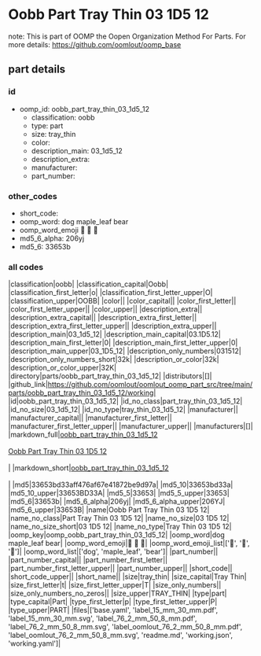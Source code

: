 # Oobb Part Tray Thin 03 1D5 12  

note: This is part of OOMP the Oopen Organization Method For Parts. For more details: https://github.com/oomlout/oomp_base

##  part details





### id
* oomp_id: oobb_part_tray_thin_03_1d5_12
  * classification: oobb
  * type: part
  * size: tray_thin
  * color: 
  * description_main: 03_1d5_12
  * description_extra: 
  * manufacturer: 
  * part_number: 

### other_codes
* short_code: 
* oomp_word: dog maple_leaf bear
* oomp_word_emoji :dog: :maple_leaf: :bear:
* md5_6_alpha: 206yj
* md5_6: 33653b

### all codes 
|classification|oobb|
|classification_capital|Oobb|
|classification_first_letter|o|
|classification_first_letter_upper|O|
|classification_upper|OOBB|
|color||
|color_capital||
|color_first_letter||
|color_first_letter_upper||
|color_upper||
|description_extra||
|description_extra_capital||
|description_extra_first_letter||
|description_extra_first_letter_upper||
|description_extra_upper||
|description_main|03_1d5_12|
|description_main_capital|03.1D5.12|
|description_main_first_letter|0|
|description_main_first_letter_upper|0|
|description_main_upper|03_1D5_12|
|description_only_numbers|031512|
|description_only_numbers_short|32k|
|description_or_color|32k|
|description_or_color_upper|32K|
|directory|parts/oobb_part_tray_thin_03_1d5_12|
|distributors|[]|
|github_link|https://github.com/oomlout/oomlout_oomp_part_src/tree/main/parts/oobb_part_tray_thin_03_1d5_12/working|
|id|oobb_part_tray_thin_03_1d5_12|
|id_no_class|part_tray_thin_03_1d5_12|
|id_no_size|03_1d5_12|
|id_no_type|tray_thin_03_1d5_12|
|manufacturer||
|manufacturer_capital||
|manufacturer_first_letter||
|manufacturer_first_letter_upper||
|manufacturer_upper||
|manufacturers|[]|
|markdown_full|[oobb_part_tray_thin_03_1d5_12](https://github.com/oomlout/oomlout_oomp_part_src/tree/main/parts/oobb_part_tray_thin_03_1d5_12/working)<br>[](https://github.com/oomlout/oomlout_oomp_part_src/tree/main/parts/oobb_part_tray_thin_03_1d5_12/working)<br>[Oobb Part Tray Thin 03 1D5 12](https://github.com/oomlout/oomlout_oomp_part_src/tree/main/parts/oobb_part_tray_thin_03_1d5_12/working)<br><br>|
|markdown_short|[oobb_part_tray_thin_03_1d5_12](https://github.com/oomlout/oomlout_oomp_part_src/tree/main/parts/oobb_part_tray_thin_03_1d5_12/working)<br><br>|
|md5|33653bd33aff476af67e41872be9d97a|
|md5_10|33653bd33a|
|md5_10_upper|33653BD33A|
|md5_5|33653|
|md5_5_upper|33653|
|md5_6|33653b|
|md5_6_alpha|206yj|
|md5_6_alpha_upper|206YJ|
|md5_6_upper|33653B|
|name|Oobb Part Tray Thin 03 1D5 12|
|name_no_class|Part Tray Thin 03 1D5 12|
|name_no_size|03 1D5 12|
|name_no_size_short|03 1D5 12|
|name_no_type|Tray Thin 03 1D5 12|
|oomp_key|oomp_oobb_part_tray_thin_03_1d5_12|
|oomp_word|dog maple_leaf bear|
|oomp_word_emoji|:dog: :maple_leaf: :bear:|
|oomp_word_emoji_list|[':dog:', ':maple_leaf:', ':bear:']|
|oomp_word_list|['dog', 'maple_leaf', 'bear']|
|part_number||
|part_number_capital||
|part_number_first_letter||
|part_number_first_letter_upper||
|part_number_upper||
|short_code||
|short_code_upper||
|short_name||
|size|tray_thin|
|size_capital|Tray Thin|
|size_first_letter|t|
|size_first_letter_upper|T|
|size_only_numbers||
|size_only_numbers_no_zeros||
|size_upper|TRAY_THIN|
|type|part|
|type_capital|Part|
|type_first_letter|p|
|type_first_letter_upper|P|
|type_upper|PART|
|files|['base.yaml', 'label_15_mm_30_mm.pdf', 'label_15_mm_30_mm.svg', 'label_76_2_mm_50_8_mm.pdf', 'label_76_2_mm_50_8_mm.svg', 'label_oomlout_76_2_mm_50_8_mm.pdf', 'label_oomlout_76_2_mm_50_8_mm.svg', 'readme.md', 'working.json', 'working.yaml']|
